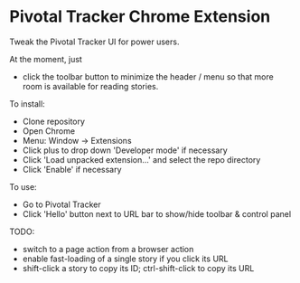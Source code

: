 # Pivotal Tracker Chrome Extension

Tweak the Pivotal Tracker UI for power users.

At the moment, just

- click the toolbar button to minimize the header / menu so that more
  room is available for reading stories.

To install:

- Clone repository
- Open Chrome
- Menu: Window -> Extensions
- Click plus to drop down 'Developer mode' if necessary
- Click 'Load unpacked extension...' and select the repo directory
- Click 'Enable' if necessary

To use:

- Go to Pivotal Tracker
- Click 'Hello' button next to URL bar to show/hide toolbar & control
  panel

TODO:

- switch to a page action from a browser action
- enable fast-loading of a single story if you click its URL
- shift-click a story to copy its ID; ctrl-shift-click to copy its URL
